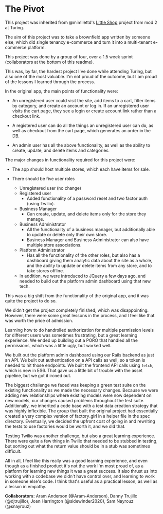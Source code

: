 # The Pivot

This project was inherited from @mimilettd's [Little Shop](https://github.com/mimilettd/little_shop_of_funsies) project from mod 2 at Turing.

The aim of this project was to take a brownfield app written by someone else, which did single tenancy e-commerce and turn it into a multi-tenant e-commerce platform.

This project was done by a group of four, over a 1.5 week sprint (collaborators at the bottom of this readme).

This was, by far, the hardest project I've done while attending Turing, but also one of the most valuable. I'm not proud of the outcome, but I am proud of the lessons I learned through the process.

In the original app, the main points of functionality were:

* An unregistered user could visit the site, add items to a cart, filter items by category, and create an account or log in. If an unregistered user visits the cart page, they see a login or create account link rather than a checkout link.

* A registered user can do all the things an unregistered user can do, as well as checkout from the cart page, which generates an order in the DB.

* An admin user has all the above functionality, as well as the ability to create, update, and delete items and categories.

The major changes in functionality required for this project were:

* The app should host multiple stores, which each have items for sale.

* There should be five user roles
  * Unregistered user (no change)
  * Registered user
    * Added functionality of a password reset and two factor auth (using Twilio).
  * Business Manager
    * Can create, update, and delete items only for the store they manage.
  * Business Administrator
    * All the functionality of a business manager, but additionally able to update or delete only their own store.
    * Business Manager and Business Administrator can also have multiple store associations.
  * Platform Administrator
    * Has all the functionality of the other roles, but also has a dashboard giving them analytic data about the site as a whole, and the ability to update or delete items from any store, and to take stores offline.
  * In addition, we were introduced to JQuery a few days ago, and needed to build out the platform admin dashboard using that new tech.

This was a big shift from the functionality of the original app, and it was quite the project to do so.

We didn't get the project completely finished, which was disappointing. However, there were some great lessons in the process, and I feel like that was worth the price of admission.

Learning how to do handrolled authorization for multiple permission levels for different users was sometimes frustrating, but a great learning experience. We ended up building out a PORO that handled all the permissions, which was a little ugly, but worked well.

We built out the platform admin dashboard using our Rails backend as just an API. We built out authentication on a API calls as well, so a token is needed to hit those endpoints. We built the frontend API calls using `fetch`, which is new in ES6. That gave us a little bit of trouble with the asset pipeline, but we got it ironed out.

The biggest challenge we faced was keeping a green test suite on the existing functionality as we made the necessary changes. Because we were adding new relationships where existing models were now dependent on new models, our changes caused problems throughout the test suite. Additionally, we inherited a code base with a test data creation strategy that was highly inflexible. The group that built the original project had essentially created a very complex version of factory_girl in a helper file in the spec directory. Eventually, we decided the upfront cost of going in and rewriting the tests to use factories would be worth it, and we did that.

Testing Twilio was another challenge, but also a great learning experience. There were quite a few things in Twilio that needed to be stubbed in testing, but sorting out what the return value should be in a stub was sometimes difficult.

All in all, I feel like this really was a good learning experience, and even though as a finished product it's not the work I'm most proud of, as a platform for learning new things it was a great success. It also thrust us into working with a codebase we didn't have control over, and learning to work in someone else's code. I think that's useful as a practical lesson, as well as a lesson in empathy.

<b>Collaborators:</b> Aram Anderson (@Aram-Anderson), Danny Trujillo (@djtrujillo), Joan Harrington (@sidewinder2020), Sam Nayrouz (@snayrouz)
